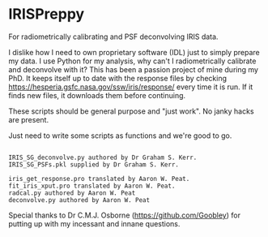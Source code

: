 # IRISPreppy
For radiometrically calibrating and PSF deconvolving IRIS data.

I dislike how I need to own proprietary software (IDL) just to simply prepare my data. I use Python for my analysis, why can't I radiometrically calibrate and deconvolve with it?
This has been a passion project of mine during my PhD. It keeps itself up to date with the response files by checking https://hesperia.gsfc.nasa.gov/ssw/iris/response/ every time it is run. If it finds new files, it downloads them before continuing.

These scripts should be general purpose and "just work". No janky hacks are present.

Just need to write some scripts as functions and we're good to go.

~~~

IRIS_SG_deconvolve.py authored by Dr Graham S. Kerr.
IRIS_SG_PSFs.pkl supplied by Dr Graham S. Kerr.

iris_get_response.pro translated by Aaron W. Peat.
fit_iris_xput.pro translated by Aaron W. Peat.
radcal.py authored by Aaron W. Peat
deconvolve.py authored by Aaron W. Peat

~~~

Special thanks to Dr C.M.J. Osborne (https://github.com/Goobley) for putting up with my incessant and innane questions.
